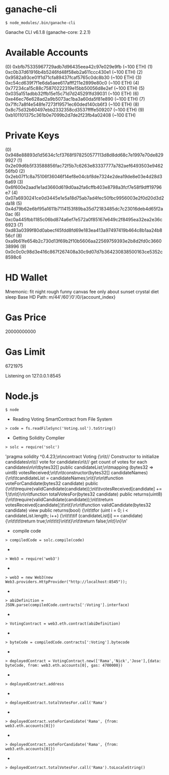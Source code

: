 # ganache-cli
```
$ node_modules/.bin/ganache-cli
```
Ganache CLI v6.1.8 (ganache-core: 2.2.1)

Available Accounts
==================
(0) 0xbfb75335967729adb7d96435eea42c97e029e9fb (~100 ETH)
(1) 0xc0b37d61916b4b5246fd48f58eb2a611ccc430e1 (~100 ETH)
(2) 0x9582a93ce01f1d71cfa89437fcaf5765c0dc8b30 (~100 ETH)
(3) 0xc54cd639f7f1e6da5aee617afff211e2899e80c0 (~100 ETH)
(4) 0x77234ca15c88c75870222319e15bb50056d8e2ef (~100 ETH)
(5) 0x035a151adbb32ffb15e15c71d7d245291fd39031 (~100 ETH)
(6) 0xe46ec76e628ad2a9b5073ac1ba3a60da5f81e890 (~100 ETH)
(7) 0x71fc7a8f4e548fe7273f19571ec60ded140cb6f3 (~100 ETH)
(8) 0x8c75d32b60497ebb2332358cd3537ffffe509207 (~100 ETH)
(9) 0xb101101375c361b0e7099b2d7de2f23fb4a02408 (~100 ETH)

Private Keys
==================
(0) 0x948e88893d1d5634c1cf3768f978250577113d8d8dd68c7e1997e70de8299927
(1) 0x2e09d6b5f33588856fac72f5b7c6263e83337777a782aef6493503e946256fb0
(2) 0x2eb07f1c8a75106f36046f14ef8e04cbf8de7324e2dea19de8e03e4d28d36a69
(3) 0x6f600e2aad1e1ad3660d619d0aa2fa6cffb403e8798a3fcf7e58f9dff19796e7
(4) 0x07a6930241ce0d3445e1e5a18d75ab7ad4fec50fbc9956003e2f0d20d3d2da18
(5) 0x4d79b62e6bf95a1611b7114153f89ba35d72183485dc7c23016deb4d65f2a0ac
(6) 0xc0a445fbb1185c06bd874a6ef7e572a0f85167e649c2f8495ea32ea2e36c6923
(7) 0xd83a0399f80d0abecf45fdd8fd69e183ea413a97497419b464c8b1aa24b856cf
(8) 0xa9b61fe654b2c730d13f69b2f10b5606aa22569759393e2b8d2fd0c366038996
(9) 0x0c0c0c98d3e416c867f267408a30c9d07d7b364230838500163ce5352c8598c6

HD Wallet
==================
Mnemonic:      fit night rough funny canvas fee only about sunset crystal diet sleep
Base HD Path:  m/44'/60'/0'/0/{account_index}

Gas Price
==================
20000000000

Gas Limit
==================
6721975

Listening on 127.0.0.1:8545


# Node.js
```
$ node
```

* Reading Voting SmartContract from File System 
```
> code = fs.readFileSync('Voting.sol').toString()
```

* Getting Solidity Complier
```
> solc = require('solc')
```
'pragma solidity ^0.4.23;\n\ncontract Voting {\n\t// Constructor to initialize candidates\n\t// vote for candidates\n\t// get count of votes for each candidates\n\n\tbytes32[] public candidateList;\n\tmapping (bytes32 => uint8) votesReceived;\n\t\n\tconstructor(bytes32[] candidateNames) {\n\t\tcandidateList = candidateNames;\n\t}\n\n\tfunction voteForCandidate(bytes32 candidate) public {\n\t\trequire(validCandidate(candidate));\n\t\tvotesReceived[candidate] += 1;\t\n\t}\n\n\tfunction totalVotesFor(bytes32 candidate) public returns(uint8) {\n\t\trequire(validCandidate(candidate));\n\t\treturn votesReceived[candidate];\t\n\t}\n\n\tfunction validCandidate(bytes32 candidate) view public returns(bool) {\n\t\tfor (uint i = 0; i < candidateList.length; i++) {\n\t\t\tif (candidateList[i] == candidate) {\n\t\t\t\treturn true;\n\t\t\t}\n\t\t}\n\t\treturn false;\n\t}\n}\n'

* compile code
```
> compiledCode = solc.compile(code)
```


* 
```
> Web3 = require('web3')
```
* 
```
> web3 = new Web3(new Web3.providers.HttpProvider("http://localhost:8545"));
```
* 
```
> abiDefinition = JSON.parse(compiledCode.contracts[':Voting'].interface)
```
* 
```
> VotingContract = web3.eth.contract(abiDefinition)
```
* 
```
> byteCode = compiledCode.contracts[':Voting'].bytecode
```
* 
```
> deployedContract = VotingContract.new(['Rama','Nick','Jose'],{data: byteCode, from: web3.eth.accounts[0], gas: 4700000})
```
* 
```
> deployedContract.address
```
* 
```
> deployedContract.totalVotesFor.call('Rama')
```
* 
```
> deployedContract.voteForCandidate('Rama', {from: web3.eth.accounts[0]})
```
* 
```
> deployedContract.voteForCandidate('Rama', {from: web3.eth.accounts[0]})
```
* 
```
> deployedContract.totalVotesFor.call('Rama').toLocaleString()
```
